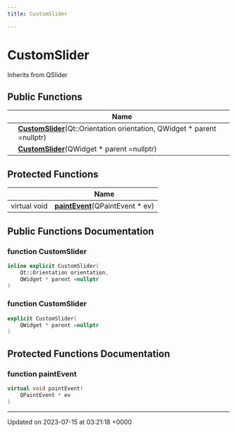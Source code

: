 ```yaml
---
title: CustomSlider

---
```


# CustomSlider





Inherits from QSlider

## Public Functions

|                | Name           |
| -------------- | -------------- |
| | **[CustomSlider](../Classes/classCustomSlider.md#function-customslider)**(Qt::Orientation orientation, QWidget * parent =nullptr) |
| | **[CustomSlider](../Classes/classCustomSlider.md#function-customslider)**(QWidget * parent =nullptr) |

## Protected Functions

|                | Name           |
| -------------- | -------------- |
| virtual void | **[paintEvent](../Classes/classCustomSlider.md#function-paintevent)**(QPaintEvent * ev) |

## Public Functions Documentation

### function CustomSlider

```cpp
inline explicit CustomSlider(
    Qt::Orientation orientation,
    QWidget * parent =nullptr
)
```


### function CustomSlider

```cpp
explicit CustomSlider(
    QWidget * parent =nullptr
)
```


## Protected Functions Documentation

### function paintEvent

```cpp
virtual void paintEvent(
    QPaintEvent * ev
)
```


-------------------------------

Updated on 2023-07-15 at 03:21:18 +0000